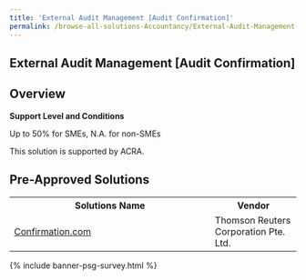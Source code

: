 ```yaml
---
title: 'External Audit Management [Audit Confirmation]'
permalink: /browse-all-solutions-Accountancy/External-Audit-Management-[Audit-Confirmation]
---
```


## External Audit Management [Audit Confirmation]
## Overview

**Support Level and Conditions**

Up to 50% for SMEs, N.A. for non-SMEs

This solution is supported by ACRA.

## Pre-Approved Solutions

<table>
<tr>
<th style='width: auto;'><b>Solutions Name</b></th>
<th style='width: 30%;'><b>Vendor</b></th>
</tr>
<tr>
<td><a href='/productivity-solutions-grant/solutionrepo/solution1555' target='_blank'>Confirmation.com</a><br></td>
<td>Thomson Reuters Corporation Pte. Ltd.</td>
</tr>
</table>

{% include banner-psg-survey.html %}
